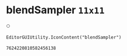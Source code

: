 # blendSampler `11x11`
<img src="/img/blendSampler.png" width=11 height=11>

``` CSharp
EditorGUIUtility.IconContent("blendSampler")
```
```
7624220810582456138
```
